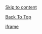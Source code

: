 [Skip to content](https://quaerosystems.com/#content)

[Back To Top](https://quaerosystems.com/# "Back To Top")

[iframe](https://www.google.com/recaptcha/api2/anchor?ar=1&k=6LciLooUAAAAANHdx0CVcC3PUkKPPQRw4qx4QFvX&co=aHR0cHM6Ly9xdWFlcm9zeXN0ZW1zLmNvbTo0NDM.&hl=en&v=X-oVtzDcTGjZVms4LEgykmCV&size=invisible&cb=v9nn8gk3cgea)